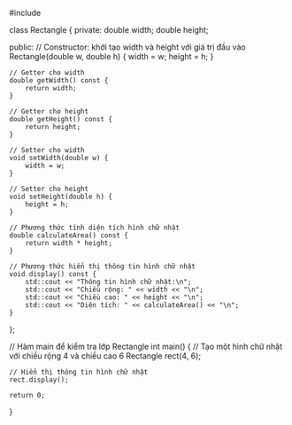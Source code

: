 #include <iostream>

class Rectangle {
private:
    double width;
    double height;

public:
    // Constructor: khởi tạo width và height với giá trị đầu vào
    Rectangle(double w, double h) {
        width = w;
        height = h;
    }

    // Getter cho width
    double getWidth() const {
        return width;
    }

    // Getter cho height
    double getHeight() const {
        return height;
    }

    // Setter cho width
    void setWidth(double w) {
        width = w;
    }

    // Setter cho height
    void setHeight(double h) {
        height = h;
    }

    // Phương thức tính diện tích hình chữ nhật
    double calculateArea() const {
        return width * height;
    }

    // Phương thức hiển thị thông tin hình chữ nhật
    void display() const {
        std::cout << "Thông tin hình chữ nhật:\n";
        std::cout << "Chiều rộng: " << width << "\n";
        std::cout << "Chiều cao: " << height << "\n";
        std::cout << "Diện tích: " << calculateArea() << "\n";
    }
};

// Hàm main để kiểm tra lớp Rectangle
int main() {
    // Tạo một hình chữ nhật với chiều rộng 4 và chiều cao 6
    Rectangle rect(4, 6);

    // Hiển thị thông tin hình chữ nhật
    rect.display();

    return 0;
}
